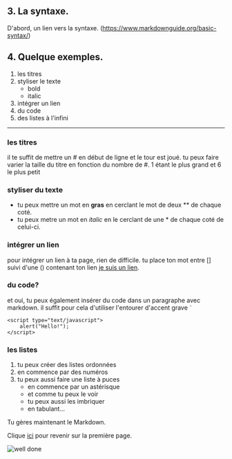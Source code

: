 ## 3. La syntaxe.

D'abord, un lien vers la syntaxe. (https://www.markdownguide.org/basic-syntax/)

## 4. Quelque exemples.

1. les titres
2. styliser le texte
	* bold
	* italic
3. intégrer un lien
4. du code
5. des listes à l'infini
-------------------

### les titres
il te suffit de mettre un # en début de ligne et le tour est joué. tu peux faire varier la taille du titre en fonction du nombre de #. 1 étant le plus grand et 6 le plus petit

### styliser du texte
* tu peux mettre un mot en **gras** en cerclant le mot de deux ** de chaque coté.
* tu peux metre un mot en *italic* en le cerclant de une * de chaque coté de celui-ci.
        
### intégrer un lien

pour intégrer un lien à ta page, rien de difficile. tu place ton mot entre [] suivi d'une () contenant ton lien
[je suis un lien](https://imgflip.com/i/3j5b17).

### du code?
et oui, tu peux également insérer du code dans un paragraphe avec markdown. il suffit pour cela
d'utiliser l'entourer d'accent grave `` ` `` 
``` 
<script type="text/javascript">
    alert("Hello!");
</script>
```
### les listes
1. tu peux créer des listes ordonnées
2. en commence par  des numéros
3. tu peux aussi faire une liste à puces
	* en commence par un astérisque
	* et comme tu peux le voir
	* tu peux aussi les imbriquer
	* en tabulant...
  
Tu gères maintenant le Markdown.

Clique [ici](/markdown.md) pour revenir sur la première page.

![well done](https://cdn-image.myrecipes.com/sites/default/files/welldone-logo.png)
